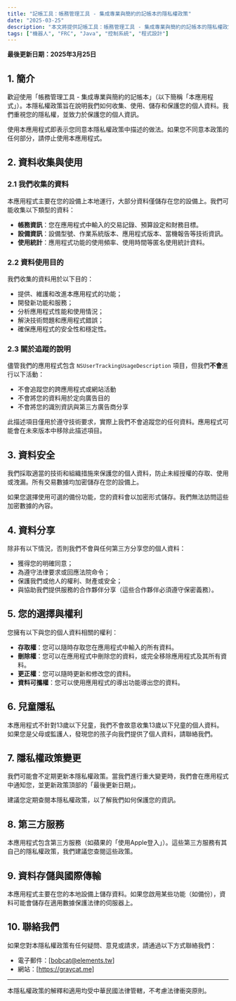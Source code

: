 ```yaml
---
title: "記帳工具：帳務管理工具 - 集成專業與簡約的記帳本的隱私權政策"
date: "2025-03-25"
description: "本文將提供記帳工具：帳務管理工具 - 集成專業與簡約的記帳本的隱私權政策"
tags: ["機器人", "FRC", "Java", "控制系統", "程式設計"]
---
```

**最後更新日期：2025年3月25日**

## 1. 簡介

歡迎使用「帳務管理工具 - 集成專業與簡約的記帳本」（以下簡稱「本應用程式」）。本隱私權政策旨在說明我們如何收集、使用、儲存和保護您的個人資料。我們重視您的隱私權，並致力於保護您的個人資訊。

使用本應用程式即表示您同意本隱私權政策中描述的做法。如果您不同意本政策的任何部分，請停止使用本應用程式。

## 2. 資料收集與使用

### 2.1 我們收集的資料

本應用程式主要在您的設備上本地運行，大部分資料僅儲存在您的設備上。我們可能收集以下類型的資料：

- **帳務資訊**：您在應用程式中輸入的交易記錄、預算設定和財務目標。
- **設備資訊**：設備型號、作業系統版本、應用程式版本、當機報告等技術資訊。
- **使用統計**：應用程式功能的使用頻率、使用時間等匿名使用統計資料。

### 2.2 資料使用目的

我們收集的資料用於以下目的：

- 提供、維護和改進本應用程式的功能；
- 開發新功能和服務；
- 分析應用程式性能和使用情況；
- 解決技術問題和應用程式錯誤；
- 確保應用程式的安全性和穩定性。

### 2.3 關於追蹤的說明

儘管我們的應用程式包含 `NSUserTrackingUsageDescription` 項目，但我們**不會**進行以下活動：

- 不會追蹤您的跨應用程式或網站活動
- 不會將您的資料用於定向廣告目的
- 不會將您的識別資訊與第三方廣告商分享

此描述項目僅用於遵守技術要求，實際上我們不會追蹤您的任何資料。應用程式可能會在未來版本中移除此描述項目。

## 3. 資料安全

我們採取適當的技術和組織措施來保護您的個人資料，防止未經授權的存取、使用或洩漏。所有交易數據均加密儲存在您的設備上。

如果您選擇使用可選的備份功能，您的資料會以加密形式儲存。我們無法訪問這些加密數據的內容。

## 4. 資料分享

除非有以下情況，否則我們不會與任何第三方分享您的個人資料：

- 獲得您的明確同意；
- 為遵守法律要求或回應法院命令；
- 保護我們或他人的權利、財產或安全；
- 與協助我們提供服務的合作夥伴分享（這些合作夥伴必須遵守保密義務）。

## 5. 您的選擇與權利

您擁有以下與您的個人資料相關的權利：

- **存取權**：您可以隨時存取您在應用程式中輸入的所有資料。
- **刪除權**：您可以在應用程式中刪除您的資料，或完全移除應用程式及其所有資料。
- **更正權**：您可以隨時更新和修改您的資料。
- **資料可攜權**：您可以使用應用程式的導出功能導出您的資料。

## 6. 兒童隱私

本應用程式不針對13歲以下兒童，我們不會故意收集13歲以下兒童的個人資料。如果您是父母或監護人，發現您的孩子向我們提供了個人資料，請聯絡我們。

## 7. 隱私權政策變更

我們可能會不定期更新本隱私權政策。當我們進行重大變更時，我們會在應用程式中通知您，並更新政策頂部的「最後更新日期」。

建議您定期查閱本隱私權政策，以了解我們如何保護您的資訊。

## 8. 第三方服務

本應用程式包含第三方服務（如蘋果的「使用Apple登入」）。這些第三方服務有其自己的隱私權政策，我們建議您查閱這些政策。

## 9. 資料存儲與國際傳輸

本應用程式主要在您的本地設備上儲存資料。如果您啟用某些功能（如備份），資料可能會儲存在適用數據保護法律的伺服器上。

## 10. 聯絡我們

如果您對本隱私權政策有任何疑問、意見或請求，請通過以下方式聯絡我們：

- 電子郵件：[bobcat@elements.tw]
- 網站：[https://graycat.me]

---

本隱私權政策的解釋和適用均受中華民國法律管轄，不考慮法律衝突原則。